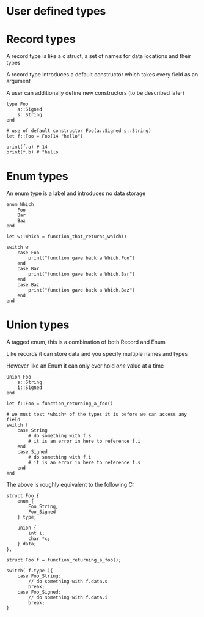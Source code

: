 User defined types
==================

Record types
============
A record type is like a c struct, a set of names for data locations and their types

A record type introduces a default constructor which takes every field as an argument

A user can additionally define new constructors (to be described later)

    type Foo
        a::Signed
        s::String
    end

    # use of default constructor Foo(a::Signed s::String)
    let f::Foo = Foo(14 "hello")

    print(f.a) # 14
    print(f.b) # "hello


Enum types
==========
An enum type is a label and introduces no data storage

    enum Which
        Foo
        Bar
        Baz
    end

    let w::Which = function_that_returns_which()

    switch w
        case Foo
            print("function gave back a Which.Foo")
        end
        case Bar
            print("function gave back a Which.Bar")
        end
        case Baz
            print("function gave back a Which.Baz")
        end
    end

Union types
===========
A tagged enum, this is a combination of both Record and Enum

Like records it can store data and you specify multiple names and types

However like an Enum it can only ever hold *one* value at a time

    Union Foo
        s::String
        i::Signed
    end

    let f::Foo = function_returning_a_foo()

    # we must test *which* of the types it is before we can access any field
    switch f
        case String
            # do something with f.s
            # it is an error in here to reference f.i
        end
        case Signed
            # do something with f.i
            # it is an error in here to reference f.s
        end
    end


The above is roughly equivalent to the following C:

    struct Foo {
        enum {
            Foo_String,
            Foo_Signed
        } type;

        union {
            int i;
            char *c;
        } data;
    };

    struct Foo f = function_returning_a_foo();

    switch( f.type ){
        case Foo_String:
            // do something with f.data.s
            break;
        case Foo_Signed:
            // do something with f.data.i
            break;
    }

